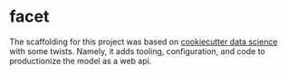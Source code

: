 facet
==============================

The scaffolding for this project was based on [cookiecutter data science](https://drivendata.github.io/cookiecutter-data-science/)
with some twists. Namely, it adds tooling, configuration, and code to productionize the model as a web api.

